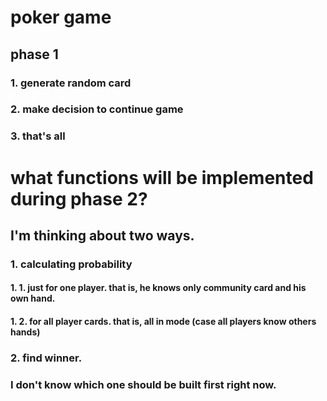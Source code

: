 # poker game
## phase 1
### 1. generate random card
### 2. make decision to continue game
### 3. that's all

# what functions will be implemented during phase 2?
## I'm thinking about two ways.
### 1. calculating probability
#### 1. 1. just for one player. that is, he knows only community card and his own hand.
#### 1. 2. for all player cards. that is, all in mode (case all players know others hands)
### 2. find winner.

### I don't know which one should be built first right now.
